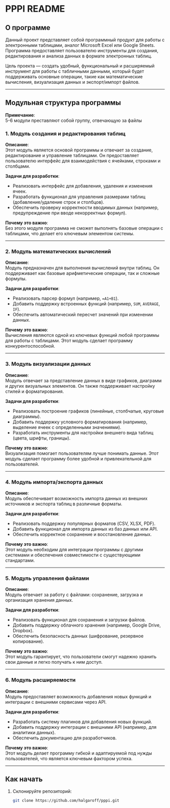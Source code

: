 # PPPI README

## О программе

Данный проект представляет собой программный продукт для работы с электронными таблицами, аналог Microsoft Excel или Google Sheets. Программа предоставляет пользователю инструменты для создания, редактирования и анализа данных в формате электронных таблиц. 

Цель проекта — создать удобный, функциональный и расширяемый инструмент для работы с табличными данными, который будет поддерживать основные операции, такие как математические вычисления, визуализация данных и экспорт/импорт файлов.


---

## Модульная структура программы

**Примечание**:  
5-6 модули преставляют собой группу, отвечающую за файлы
### 1. **Модуль создания и редактирования таблиц**

**Описание**:  
Этот модуль является основой программы и отвечает за создание, редактирование и управление таблицами. Он предоставляет пользователю интерфейс для взаимодействия с ячейками, строками и столбцами.

**Задачи для разработки**:
- Реализовать интерфейс для добавления, удаления и изменения ячеек.
- Разработать функционал для управления размерами таблиц (добавление/удаление строк и столбцов).
- Обеспечить проверку корректности вводимых данных (например, предупреждение при вводе некорректных формул).

**Почему это важно**:  
Без этого модуля программа не сможет выполнять базовые операции с таблицами, что делает его ключевым элементом системы.

---

### 2. **Модуль математических вычислений**

**Описание**:  
Модуль предназначен для выполнения вычислений внутри таблиц. Он поддерживает как базовые арифметические операции, так и сложные формулы.

**Задачи для разработки**:
- Реализовать парсер формул (например, `=A1+B1`).
- Добавить поддержку встроенных функций (например, `SUM`, `AVERAGE`, `IF`).
- Обеспечить автоматический пересчет значений при изменении данных.

**Почему это важно**:  
Вычисления являются одной из ключевых функций любой программы для работы с таблицами. Этот модуль сделает программу конкурентоспособной.

---

### 3. **Модуль визуализации данных**

**Описание**:  
Модуль отвечает за представление данных в виде графиков, диаграмм и других визуальных элементов. Он также поддерживает настройку стилей и форматирования.

**Задачи для разработки**:
- Реализовать построение графиков (линейные, столбчатые, круговые диаграммы).
- Добавить поддержку условного форматирования (например, выделение ячеек с определенными значениями).
- Разработать инструменты для настройки внешнего вида таблиц (цвета, шрифты, границы).

**Почему это важно**:  
Визуализация помогает пользователям лучше понимать данные. Этот модуль сделает программу более удобной и привлекательной для пользователей.

---

### 4. **Модуль импорта/экспорта данных**

**Описание**:  
Модуль обеспечивает возможность импорта данных из внешних источников и экспорта таблиц в различные форматы.

**Задачи для разработки**:
- Реализовать поддержку популярных форматов (CSV, XLSX, PDF).
- Добавить функционал для импорта данных из баз данных или API.
- Обеспечить корректное сохранение и восстановление данных.

**Почему это важно**:  
Этот модуль необходим для интеграции программы с другими системами и обеспечения совместимости с существующими стандартами.

---

### 5. **Модуль управления файлами**

**Описание**:  
Модуль отвечает за работу с файлами: сохранение, загрузка и организация хранения данных.

**Задачи для разработки**:
- Реализовать функционал для сохранения и загрузки файлов.
- Добавить поддержку облачного хранения (например, Google Drive, Dropbox).
- Обеспечить безопасность данных (шифрование, резервное копирование).

**Почему это важно**:  
Этот модуль гарантирует, что пользователи смогут надежно хранить свои данные и легко получать к ним доступ.

---

### 6. **Модуль расширяемости**

**Описание**:  
Модуль предоставляет возможность добавления новых функций и интеграции с внешними сервисами через API.

**Задачи для разработки**:
- Разработать систему плагинов для добавления новых функций.
- Добавить поддержку интеграции с внешними API (например, для аналитики данных).
- Обеспечить документацию для разработчиков.

**Почему это важно**:  
Этот модуль делает программу гибкой и адаптируемой под нужды пользователей, что является ключевым фактором успеха.

---

## Как начать

1. Склонируйте репозиторий:
   ```bash
   git clone https://github.com/halgaroff/pppi.git
